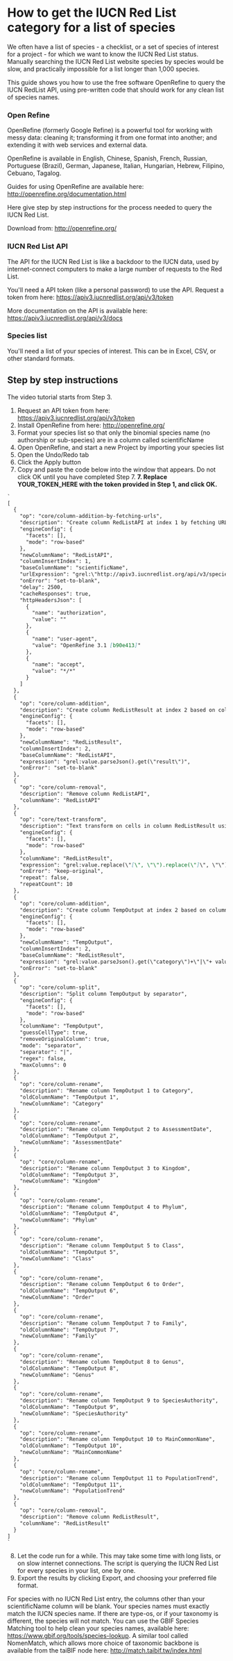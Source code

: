 # How to get the IUCN Red List category for a list of species

We often have a list of species - a checklist, or a set of species of interest for a project - for which we want to know the IUCN Red List status. Manually searching the IUCN Red List website species by species would be slow, and practically impossible for a list longer than 1,000 species.

This guide shows you how to use the free software OpenRefine to query the IUCN RedList API, using pre-written code that should work for any clean list of species names.

### Open Refine

OpenRefine (formerly Google Refine) is a powerful tool for working with messy data: cleaning it; transforming it from one format into another; and extending it with web services and external data.

OpenRefine is available in English, Chinese, Spanish, French, Russian, Portuguese (Brazil), German, Japanese, Italian, Hungarian, Hebrew, Filipino, Cebuano, Tagalog.

Guides for using OpenRefine are available here: http://openrefine.org/documentation.html

Here give step by step instructions for the process needed to query the IUCN Red List. 

Download from: http://openrefine.org/

### IUCN Red List API

The API for the IUCN Red List is like a backdoor to the IUCN data, used by internet-connect computers to make a large number of requests to the Red List. 

You'll need a API token (like a personal password) to use the API. Request a token from here: https://apiv3.iucnredlist.org/api/v3/token

More documentation on the API is available here: https://apiv3.iucnredlist.org/api/v3/docs

### Species list

You'll need a list of your species of interest. This can be in Excel, CSV, or other standard formats.


## Step by step instructions

The video tutorial starts from Step 3.

1. Request an API token from here: https://apiv3.iucnredlist.org/api/v3/token
2. Install OpenRefine from here: http://openrefine.org/
3. Format your species list so that only the binomial species name (no authorship or sub-species) are in a column called scientificName
3. Open OpenRefine, and start a new Project by importing your species list
4. Open the Undo/Redo tab
5. Click the Apply button
6. Copy and paste the code below into the window that appears. Do not click OK until you have completed Step 7.
**7. Replace YOUR_TOKEN_HERE with the token provided in Step 1, and click OK.**
```markdown
`
[
  {
    "op": "core/column-addition-by-fetching-urls",
    "description": "Create column RedListAPI at index 1 by fetching URLs based on column scientificName using expression grel:\"http://apiv3.iucnredlist.org/api/v3/species/\"+escape(value, 'html')+\"?token=94c54470dc7cf2360c58f311683616dfabd4fa35526bcae8670e65b11a4e7357\"",
    "engineConfig": {
      "facets": [],
      "mode": "row-based"
    },
    "newColumnName": "RedListAPI",
    "columnInsertIndex": 1,
    "baseColumnName": "scientificName",
    "urlExpression": "grel:\"http://apiv3.iucnredlist.org/api/v3/species/\"+escape(value, 'html')+\"?token=YOUR_TOKEN_HERE\"",
    "onError": "set-to-blank",
    "delay": 2500,
    "cacheResponses": true,
    "httpHeadersJson": [
      {
        "name": "authorization",
        "value": ""
      },
      {
        "name": "user-agent",
        "value": "OpenRefine 3.1 [b90e413]"
      },
      {
        "name": "accept",
        "value": "*/*"
      }
    ]
  },
  {
    "op": "core/column-addition",
    "description": "Create column RedListResult at index 2 based on column RedListAPI using expression grel:value.parseJson().get(\"result\")",
    "engineConfig": {
      "facets": [],
      "mode": "row-based"
    },
    "newColumnName": "RedListResult",
    "columnInsertIndex": 2,
    "baseColumnName": "RedListAPI",
    "expression": "grel:value.parseJson().get(\"result\")",
    "onError": "set-to-blank"
  },
  {
    "op": "core/column-removal",
    "description": "Remove column RedListAPI",
    "columnName": "RedListAPI"
  },
  {
    "op": "core/text-transform",
    "description": "Text transform on cells in column RedListResult using expression grel:value.replace(\"[\", \"\").replace(\"]\", \"\")",
    "engineConfig": {
      "facets": [],
      "mode": "row-based"
    },
    "columnName": "RedListResult",
    "expression": "grel:value.replace(\"[\", \"\").replace(\"]\", \"\")",
    "onError": "keep-original",
    "repeat": false,
    "repeatCount": 10
  },
  {
    "op": "core/column-addition",
    "description": "Create column TempOutput at index 2 based on column RedListResult using expression grel:value.parseJson().get(\"category\")+\"|\"+ value.parseJson().get(\"assessment_date\")+\"|\"+ value.parseJson().get(\"kingdom\")+\"|\"+ value.parseJson().get(\"phylum\")+\"|\"+ value.parseJson().get(\"class\")+\"|\"+ value.parseJson().get(\"order\")+\"|\"+ value.parseJson().get(\"family\")+\"|\"+ value.parseJson().get(\"genus\")+\"|\"+ value.parseJson().get(\"authority\")+\"|\"+ value.parseJson().get(\"main_common_name\")+\"|\"+ value.parseJson().get(\"population_trend\")",
    "engineConfig": {
      "facets": [],
      "mode": "row-based"
    },
    "newColumnName": "TempOutput",
    "columnInsertIndex": 2,
    "baseColumnName": "RedListResult",
    "expression": "grel:value.parseJson().get(\"category\")+\"|\"+ value.parseJson().get(\"assessment_date\")+\"|\"+ value.parseJson().get(\"kingdom\")+\"|\"+ value.parseJson().get(\"phylum\")+\"|\"+ value.parseJson().get(\"class\")+\"|\"+ value.parseJson().get(\"order\")+\"|\"+ value.parseJson().get(\"family\")+\"|\"+ value.parseJson().get(\"genus\")+\"|\"+ value.parseJson().get(\"authority\")+\"|\"+ value.parseJson().get(\"main_common_name\")+\"|\"+ value.parseJson().get(\"population_trend\")",
    "onError": "set-to-blank"
  },
  {
    "op": "core/column-split",
    "description": "Split column TempOutput by separator",
    "engineConfig": {
      "facets": [],
      "mode": "row-based"
    },
    "columnName": "TempOutput",
    "guessCellType": true,
    "removeOriginalColumn": true,
    "mode": "separator",
    "separator": "|",
    "regex": false,
    "maxColumns": 0
  },
  {
    "op": "core/column-rename",
    "description": "Rename column TempOutput 1 to Category",
    "oldColumnName": "TempOutput 1",
    "newColumnName": "Category"
  },
  {
    "op": "core/column-rename",
    "description": "Rename column TempOutput 2 to AssessmentDate",
    "oldColumnName": "TempOutput 2",
    "newColumnName": "AssessmentDate"
  },
  {
    "op": "core/column-rename",
    "description": "Rename column TempOutput 3 to Kingdom",
    "oldColumnName": "TempOutput 3",
    "newColumnName": "Kingdom"
  },
  {
    "op": "core/column-rename",
    "description": "Rename column TempOutput 4 to Phylum",
    "oldColumnName": "TempOutput 4",
    "newColumnName": "Phylum"
  },
  {
    "op": "core/column-rename",
    "description": "Rename column TempOutput 5 to Class",
    "oldColumnName": "TempOutput 5",
    "newColumnName": "Class"
  },
  {
    "op": "core/column-rename",
    "description": "Rename column TempOutput 6 to Order",
    "oldColumnName": "TempOutput 6",
    "newColumnName": "Order"
  },
  {
    "op": "core/column-rename",
    "description": "Rename column TempOutput 7 to Family",
    "oldColumnName": "TempOutput 7",
    "newColumnName": "Family"
  },
  {
    "op": "core/column-rename",
    "description": "Rename column TempOutput 8 to Genus",
    "oldColumnName": "TempOutput 8",
    "newColumnName": "Genus"
  },
  {
    "op": "core/column-rename",
    "description": "Rename column TempOutput 9 to SpeciesAuthority",
    "oldColumnName": "TempOutput 9",
    "newColumnName": "SpeciesAuthority"
  },
  {
    "op": "core/column-rename",
    "description": "Rename column TempOutput 10 to MainCommonName",
    "oldColumnName": "TempOutput 10",
    "newColumnName": "MainCommonName"
  },
  {
    "op": "core/column-rename",
    "description": "Rename column TempOutput 11 to PopulationTrend",
    "oldColumnName": "TempOutput 11",
    "newColumnName": "PopulationTrend"
  },
  {
    "op": "core/column-removal",
    "description": "Remove column RedListResult",
    "columnName": "RedListResult"
  }
]
`
````
8. Let the code run for a while. This may take some time with long lists, or on slow internet connections. The script is querying the IUCN Red List for every species in your list, one by one.
9. Export the results by clicking Export, and choosing your preferred file format.

For species with no IUCN Red List entry, the columns other than your scientificName column will be blank. Your species names must exactly match the IUCN species name. If there are type-os, or if your taxonomy is different, the species will not match. You can use the GBIF Species Matching tool to help clean your species names, available here: https://www.gbif.org/tools/species-lookup. A similar tool called NomenMatch, which allows more choice of taxonomic backbone is available from the taiBIF node here: http://match.taibif.tw/index.html
